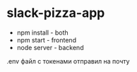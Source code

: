 # slack-pizza-app

* npm install - both
* npm start - frontend
* node server - backend

.env файл с токенами отправил на почту
